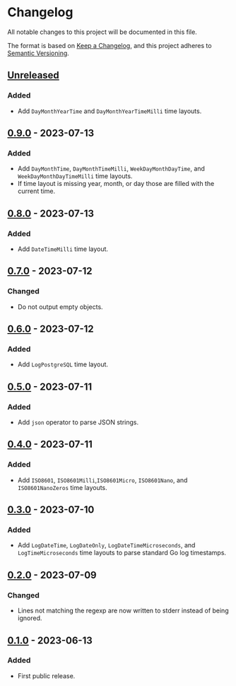 # Changelog

All notable changes to this project will be documented in this file.

The format is based on [Keep a Changelog](https://keepachangelog.com/en/1.0.0/),
and this project adheres to [Semantic Versioning](https://semver.org/spec/v2.0.0.html).

## [Unreleased]

### Added

- Add `DayMonthYearTime` and `DayMonthYearTimeMilli` time layouts.

## [0.9.0] - 2023-07-13

### Added

- Add `DayMonthTime`, `DayMonthTimeMilli`, `WeekDayMonthDayTime`, and
  `WeekDayMonthDayTimeMilli` time layouts.
- If time layout is missing year, month, or day those are filled with the current time.

## [0.8.0] - 2023-07-13

### Added

- Add `DateTimeMilli` time layout.

## [0.7.0] - 2023-07-12

### Changed

- Do not output empty objects.

## [0.6.0] - 2023-07-12

### Added

- Add `LogPostgreSQL` time layout.

## [0.5.0] - 2023-07-11

### Added

- Add `json` operator to parse JSON strings.

## [0.4.0] - 2023-07-11

### Added

- Add `ISO8601`, `ISO8601Milli`,`ISO8601Micro`, `ISO8601Nano`, and `ISO8601NanoZeros`
  time layouts.

## [0.3.0] - 2023-07-10

### Added

- Add `LogDateTime`, `LogDateOnly`, `LogDateTimeMicroseconds`, and `LogTimeMicroseconds`
  time layouts to parse standard Go log timestamps.

## [0.2.0] - 2023-07-09

### Changed

- Lines not matching the regexp are now written to stderr instead of being ignored.

## [0.1.0] - 2023-06-13

### Added

- First public release.

[unreleased]: https://gitlab.com/tozd/regex2json/-/compare/v0.9.0...main
[0.9.0]: https://gitlab.com/tozd/regex2json/-/compare/v0.8.0...v0.9.0
[0.8.0]: https://gitlab.com/tozd/regex2json/-/compare/v0.7.0...v0.8.0
[0.7.0]: https://gitlab.com/tozd/regex2json/-/compare/v0.6.0...v0.7.0
[0.6.0]: https://gitlab.com/tozd/regex2json/-/compare/v0.5.0...v0.6.0
[0.5.0]: https://gitlab.com/tozd/regex2json/-/compare/v0.4.0...v0.5.0
[0.4.0]: https://gitlab.com/tozd/regex2json/-/compare/v0.3.0...v0.4.0
[0.3.0]: https://gitlab.com/tozd/regex2json/-/compare/v0.2.0...v0.3.0
[0.2.0]: https://gitlab.com/tozd/regex2json/-/compare/v0.1.0...v0.2.0
[0.1.0]: https://gitlab.com/tozd/regex2json/-/tags/v0.1.0

<!-- markdownlint-disable-file MD024 -->
